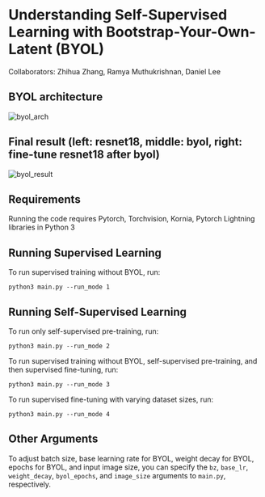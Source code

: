 # Understanding Self-Supervised Learning with Bootstrap-Your-Own-Latent (BYOL)

Collaborators: Zhihua Zhang, Ramya Muthukrishnan, Daniel Lee

## BYOL architecture

![byol_arch](https://github.com/zhihua-zhang/ESE546_BYOL/blob/main/results/byol_arch.png)

## Final result (left: resnet18, middle: byol, right: fine-tune resnet18 after byol)

![byol_result](https://github.com/zhihua-zhang/ESE546_BYOL/blob/main/results/byol_baseline.png)

## Requirements

Running the code requires Pytorch, Torchvision, Kornia, Pytorch Lightning libraries in Python 3

## Running Supervised Learning

To run supervised training without BYOL, run:

`python3 main.py --run_mode 1`

## Running Self-Supervised Learning

To run only self-supervised pre-training, run:

`python3 main.py --run_mode 2`

To run supervised training without BYOL, self-supervised pre-training, and then supervised fine-tuning, run:

`python3 main.py --run_mode 3`

To run supervised fine-tuning with varying dataset sizes, run:

`python3 main.py --run_mode 4`

## Other Arguments

To adjust batch size, base learning rate for BYOL, weight decay for BYOL, epochs for BYOL, and input image size, you can specify the `bz`, `base_lr`, `weight_decay`, `byol_epochs`, and `image_size` arguments to `main.py`, respectively.


